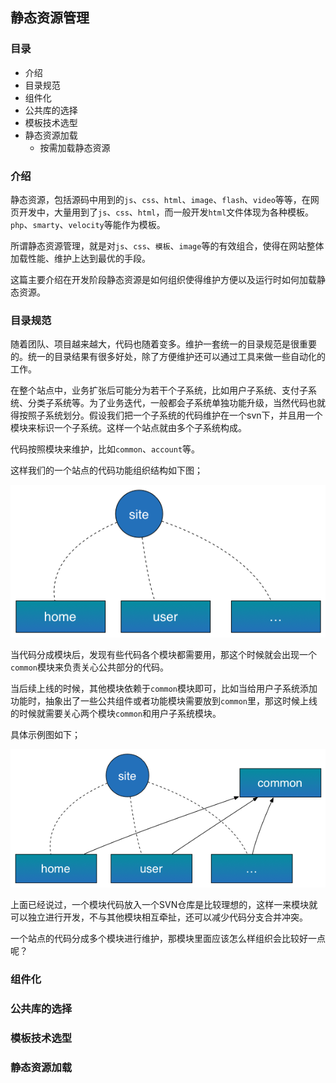 ## 静态资源管理

### 目录
- 介绍
- 目录规范
- 组件化
- 公共库的选择
- 模板技术选型
- 静态资源加载
    - 按需加载静态资源


### 介绍

静态资源，包括源码中用到的`js`、`css`、`html`、`image`、`flash`、`video`等等，在网页开发中，大量用到了`js`、`css`、`html`，而一般开发`html`文件体现为各种模板。`php`、`smarty`、`velocity`等能作为模板。

所谓静态资源管理，就是对`js`、`css`、`模板`、`image`等的有效组合，使得在网站整体加载性能、维护上达到最优的手段。

这篇主要介绍在开发阶段静态资源是如何组织使得维护方便以及运行时如何加载静态资源。

### 目录规范

随着团队、项目越来越大，代码也随着变多。维护一套统一的目录规范是很重要的。统一的目录结果有很多好处，除了方便维护还可以通过工具来做一些自动化的工作。

在整个站点中，业务扩张后可能分为若干个子系统，比如用户子系统、支付子系统、分类子系统等。为了业务迭代，一般都会子系统单独功能升级，当然代码也就得按照子系统划分。假设我们把一个子系统的代码维护在一个svn下，并且用一个模块来标识一个子系统。这样一个站点就由多个子系统构成。

代码按照模块来维护，比如`common`、`account`等。

这样我们的一个站点的代码功能组织结构如下图；

![](./images/site-code-no-common.png)

当代码分成模块后，发现有些代码各个模块都需要用，那这个时候就会出现一个`common`模块来负责关心公共部分的代码。

当后续上线的时候，其他模块依赖于`common`模块即可，比如当给用户子系统添加功能时，抽象出了一些公共组件或者功能模块需要放到`common`里，那这时候上线的时候就需要关心两个模块`common`和用户子系统模块。

具体示例图如下；

![](./images/site-code.png)

上面已经说过，一个模块代码放入一个SVN仓库是比较理想的，这样一来模块就可以独立进行开发，不与其他模块相互牵扯，还可以减少代码分支合并冲突。

一个站点的代码分成多个模块进行维护，那模块里面应该怎么样组织会比较好一点呢？



### 组件化

### 公共库的选择

### 模板技术选型

### 静态资源加载

